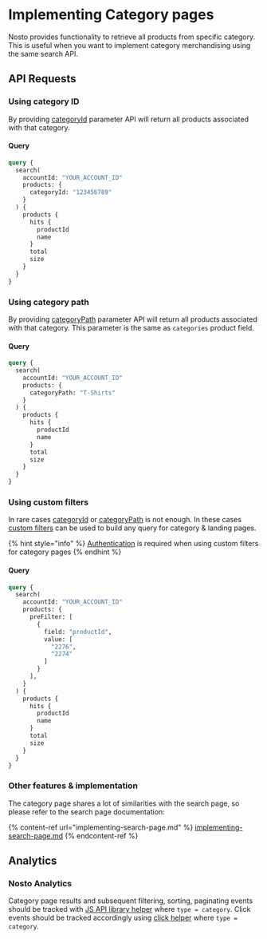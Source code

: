 # Implementing Category pages

Nosto provides functionality to retrieve all products from specific category. This is useful when you want to implement category merchandising using the same search API.

## API Requests <a href="#autocomplete" id="autocomplete"></a>

### Using category ID

By providing [categoryId](https://search.nosto.com/v1/graphql?ref=InputSearchProducts) parameter API will return all products associated with that category.&#x20;

#### Query

```graphql
query {
  search(
    accountId: "YOUR_ACCOUNT_ID"
    products: {
      categoryId: "123456789"
    }
  ) {
    products {
      hits {
        productId
        name
      }
      total
      size
    }
  }
}
```

### Using category path

By providing [categoryPath](https://search.nosto.com/v1/graphql?ref=InputSearchProducts) parameter API will return all products associated with that category. This parameter is the same as `categories` product field.

#### Query

```graphql
query {
  search(
    accountId: "YOUR_ACCOUNT_ID"
    products: {
      categoryPath: "T-Shirts"
    }
  ) {
    products {
      hits {
        productId
        name
      }
      total
      size
    }
  }
}
```

### Using custom filters

In rare cases [categoryId](https://search.nosto.com/v1/graphql?ref=InputSearchProducts) or [categoryPath](https://search.nosto.com/v1/graphql?ref=InputSearchProducts) is not enough. In these cases [custom filters](https://search.nosto.com/v1/graphql?ref=InputSearchFilter) can be used to build any query for category & landing pages.

{% hint style="info" %}
[Authentication](https://docs.nosto.com/techdocs/implementing-nosto/implement-search/implement-search-using-api/using-the-search-api#authentication) is required when using custom filters for category pages
{% endhint %}

#### Query

```graphql
query {
  search(
    accountId: "YOUR_ACCOUNT_ID"
    products: {
      preFilter: [
        {
          field: "productId",
          value: [
            "2276",
            "2274"
          ]
        }
      ],
    }
  ) {
    products {
      hits {
        productId
        name
      }
      total
      size
    }
  }
}
```

### Other features & implementation

The category page shares a lot of similarities with the search page, so please refer to the search page documentation:

{% content-ref url="implementing-search-page.md" %}
[implementing-search-page.md](implementing-search-page.md)
{% endcontent-ref %}

## Analytics

### Nosto Analytics

Category page results and subsequent filtering, sorting, paginating events should be tracked with [JS API library helper](../../../apis/js-apis/search.md#search) where `type = category`. Click events should be tracked accordingly using [click helper](../../../apis/js-apis/search.md#search-product-click) where `type = category`.


